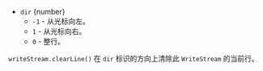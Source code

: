 <!-- YAML
added: v0.7.7
-->

* `dir` {number}
  * `-1` - 从光标向左。
  * `1` - 从光标向右。
  * `0` - 整行。

`writeStream.clearLine()` 在 `dir` 标识的方向上清除此 `WriteStream` 的当前行。

